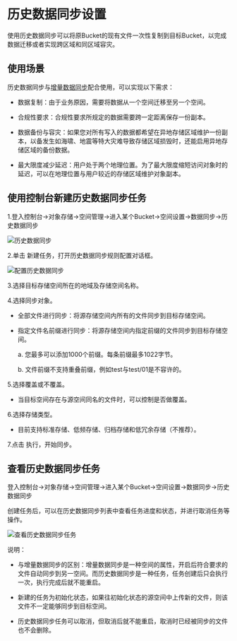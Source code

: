 # 历史数据同步设置 

使用历史数据同步可以将原Bucket的现有文件一次性复制到目标Bucket，以完成数据迁移或者实现跨区域和同区域容灾。

## 使用场景

历史数据同步与[增量数据同步](../../Operation-Guide/Manage-Bucket/Set-Bucket-Cross-Region-Replication-2.md)配合使用，可以实现以下需求：

* 数据复制：由于业务原因，需要将数据从一个空间迁移至另一个空间。

* 合规性要求：合规性要求所规定的数据需要跨一定距离保存一份副本。

* 数据备份与容灾：如果您对所有写入的数据都希望在异地存储区域维护一份副本，以备发生如海啸、地震等特大灾难导致存储区域损毁时，还能启用异地存储区域的备份数据。

* 最大限度减少延迟：用户处于两个地理位置。为了最大限度缩短访问对象时的延迟，可以在地理位置与用户较近的存储区域维护对象副本。

## 使用控制台新建历史数据同步任务

1.登入控制台->对象存储->空间管理->进入某个Bucket->空间设置->数据同步->历史数据同步

![历史数据同步](https://github.com/jdcloudcom/cn/blob/cn-oss-1/image/Object-Storage-Service/OSS-165.png)

2.单击 新建任务，打开历史数据同步规则配置对话框。

![配置历史数据同步](https://github.com/jdcloudcom/cn/blob/cn-oss-1/image/Object-Storage-Service/OSS-166.png)

3.选择目标存储空间所在的地域及存储空间名称。

4.选择同步对象。

* 全部文件进行同步：将源存储空间内所有的文件同步到目标存储空间。

* 指定文件名前缀进行同步：将源存储空间内指定前缀的文件同步到目标存储空间。

   a.  您最多可以添加1000个前缀。每条前缀最多1022字节。

   b.  文件前缀不支持重叠前缀，例如test与test/01是不容许的。
   
5.选择覆盖或不覆盖。  

* 当目标空间存在与源空间同名的文件时，可以控制是否做覆盖。 
   
6.选择存储类型。

* 目前支持标准存储、低频存储、归档存储和低冗余存储（不推荐）。

7.点击 执行，开始同步。

## 查看历史数据同步任务

登入控制台->对象存储->空间管理->进入某个Bucket->空间设置->数据同步->历史数据同步

创建任务后，可以在历史数据同步列表中查看任务进度和状态，并进行取消任务等操作。

![查看历史数据同步任务](https://github.com/jdcloudcom/cn/blob/cn-oss-1/image/Object-Storage-Service/OSS-167.png)

说明：

* 与增量数据同步的区别：增量数据同步是一种空间的属性，开启后符合要求的文件自动同步到另一空间。而历史数据同步是一种任务，任务创建后只会执行一次，执行完成后就不能重启。

* 新建的任务为初始化状态，如果往初始化状态的源空间中上传新的文件，则该文件不一定能够同步到目标空间。

* 历史数据同步任务可以取消，但取消后就不能重启，取消时已经被同步的文件也不会删除。

